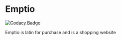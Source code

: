 # Emptio

[![Codacy Badge](https://api.codacy.com/project/badge/Grade/a11a5023cab5418e8b2927c936848770)](https://app.codacy.com/app/johnfg10/Emptio?utm_source=github.com&utm_medium=referral&utm_content=johnfg10/Emptio&utm_campaign=Badge_Grade_Dashboard)

Emptio is latin for purchase and is a shopping website

